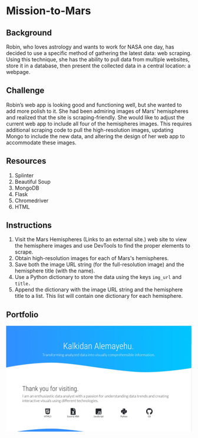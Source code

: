 # Mission-to-Mars
## Background
Robin, who loves astrology and wants to work for NASA one day, has decided to use a specific method of gathering the latest data: web scraping. Using this technique, she has the ability to pull data from multiple websites, store it in a database, then present the collected data in a central location: a webpage.
## Challenge
Robin’s web app is looking good and functioning well, but she wanted to add more polish to it. She had been admiring images of Mars’ hemispheres and realized that the site is scraping-friendly. She would like to adjust the current web app to include all four of the hemispheres images. This requires additional scraping code to pull the high-resolution images, updating Mongo to include the new data, and altering the design of her web app to accommodate these images.
## Resources
1. Splinter
2. Beautiful Soup
3. MongoDB
4. Flask
5. Chromedriver
6. HTML
## Instructions
1. Visit the Mars Hemispheres (Links to an external site.) web site to view the hemisphere images and use DevTools to find the proper elements to scrape.
2. Obtain high-resolution images for each of Mars's hemispheres.
3. Save both the image URL string (for the full-resolution image) and the hemisphere title (with the name).
4. Use a Python dictionary to store the data using the keys `img_url` and `title.`
5. Append the dictionary with the image URL string and the hemisphere title to a list. This list will contain one dictionary for each hemisphere.
## Portfolio
![Portfolio Overview](https://github.com/Kalkidanalemaye/Mission-to-Mars/blob/master/portfolio%20.jpg)
